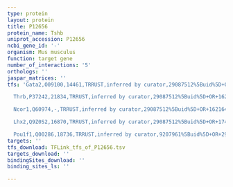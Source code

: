 ```yaml
---
type: protein
layout: protein
title: P12656
protein_name: Tshb
uniprot_accession: P12656
ncbi_gene_id: '-'
organism: Mus musculus
function: target gene
number_of_interactions: '5'
orthologs: ''
jaspar_matrices: ''
tfs: 'Gata2,O09100,14461,TRRUST,inferred by curator,29087512%5Buid%5D+OR+17244762%5Buid%5D,Yes

  Thrb,P37242,21834,TRRUST,inferred by curator,29087512%5Buid%5D+OR+16216492%5Buid%5D,Yes

  Ncor1,Q60974,-,TRRUST,inferred by curator,29087512%5Buid%5D+OR+16216492%5Buid%5D,Yes

  Lhx2,Q9Z0S2,16870,TRRUST,inferred by curator,29087512%5Buid%5D+OR+17446187%5Buid%5D,Yes

  Pou1f1,Q00286,18736,TRRUST,inferred by curator,9207961%5Buid%5D+OR+29087512%5Buid%5D,Yes'
targets: ''
tfs_download: TFLink_tfs_of_P12656.tsv
targets_download: ''
bindingSites_download: ''
binding_sites_ls: ''

---
```

